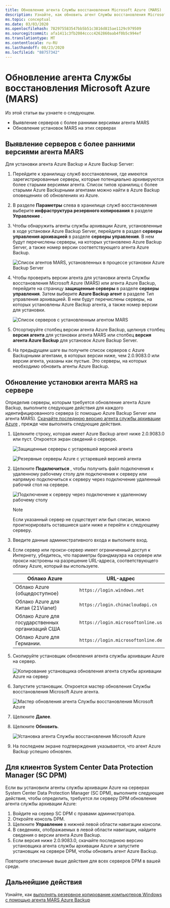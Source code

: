 ```yaml
---
title: Обновление агента Службы восстановления Microsoft Azure (MARS)
description: Узнайте, как обновить агент Службы восстановления Microsoft Azure (MARS).
ms.topic: conceptual
ms.date: 03/03/2020
ms.openlocfilehash: 782975583547bb5b51c3816d815ae1129c979509
ms.sourcegitcommit: afa1411c3fb2084cccc4262860aab4f0b5c994ef
ms.translationtype: MT
ms.contentlocale: ru-RU
ms.lasthandoff: 08/23/2020
ms.locfileid: "88757342"
---
```

# <a name="upgrade-the-microsoft-azure-recovery-services-mars-agent"></a>Обновление агента Службы восстановления Microsoft Azure (MARS)

Из этой статьи вы узнаете о следующем.

* Выявление серверов с более ранними версиями агента MARS
* Обновление установок MARS на этих серверах

## <a name="identify-servers-with-earlier-versions-of-the-mars-agent"></a>Выявление серверов с более ранними версиями агента MARS

Для установки агента Azure Backup и Azure Backup Server:

1. Перейдите к хранилищу служб восстановления, где имеются зарегистрированные серверы, которые потенциально архивируются более старыми версиями агента. Список типов хранилищ с более старыми Azure Backupными агентами можно найти в Azure Backup оповещениях об обновлениях из Azure.
1. В разделе **Параметры** слева в хранилище служб восстановления выберите **инфраструктура резервного копирования** в разделе **Управление** .
1. Чтобы обнаружить агенты службы архивации Azure, установленные в ходе установки Azure Backup Server, перейдите в раздел **серверы управления архивацией** в разделе **серверы управления**. В нем будут перечислены серверы, на которых установлено Azure Backup Server, а также номер версии соответствующего агента Azure Backup.

    ![Список агентов MARS, установленных в процессе установки Azure Backup Server](./media/upgrade-mars-agent/backup-management-servers.png)

1. Чтобы проверить версии агента для установки агента Службы восстановления Microsoft Azure (MARS) или агента Azure Backup, перейдите на страницу **защищенные серверы** в разделе **серверы управления**. Затем выберите **Azure Backup агент** в разделе Тип управления архивацией. В нем будут перечислены серверы, на которых установлены Azure Backup агента, а также номер версии для установки.

    ![Список серверов с установленным агентом MARS](./media/upgrade-mars-agent/protected-servers.png)

1. Отсортируйте столбец версии агента Azure Backup, щелкнув столбец **версия агента** для установки агента MARS или столбец **версия агента Azure Backup** для установок Azure Backup Server.

1. На предыдущем шаге вы получите список серверов с Azure Backupными агентами, в которых версии ниже, чем 2.0.9083.0 или версии агента, указаны как пустые. Это серверы, на которых необходимо обновить агенты Azure Backup.

## <a name="update-the-mars-agent-installation-on-the-server"></a>Обновление установки агента MARS на сервере

Определив серверы, которым требуется обновление агента Azure Backup, выполните следующие действия для каждого идентифицированного сервера (с помощью Azure Backup Server или агента MARS). [Скачайте последнюю версию агента службы архивации Azure](https://aka.ms/azurebackup_agent) , прежде чем выполнять следующие действия.

1. Щелкните строку, которая имеет Azure Backup агент ниже 2.0.9083.0 или пуст. Откроется экран сведений о сервере.

    ![Защищенные серверы с устаревшей версией агента](./media/upgrade-mars-agent/old-agent-version.png)

    ![Резервные серверы Azure с устаревшей версией агента](./media/upgrade-mars-agent/backup-management-servers-old-versions.png)

1. Щелкните **Подключиться** , чтобы получить файл подключения к удаленному рабочему столу для подключения к серверу или напрямую подключиться к серверу через подключение удаленный рабочий стол на сервере.

    ![Подключение к серверу через подключение к удаленному рабочему столу](./media/upgrade-mars-agent/connect-to-server.png)

    >[!NOTE]
    > Если указанный сервер не существует или был списан, можно проигнорировать оставшиеся шаги ниже и перейти к следующему серверу.

1. Введите данные административного входа и выполните вход.

1. Если сервер или прокси-сервер имеет ограниченный доступ к Интернету, убедитесь, что параметры брандмауэра на сервере или прокси настроены на разрешение URL-адреса, соответствующего облаку Azure, который вы используете.

    Облако Azure | URL-адрес
    -- | ---
    Облако Azure (общедоступное) |   `https://login.windows.net`
    Облако Azure для Китая (21Vianet)   | `https://login.chinacloudapi.cn`
    Облако Azure для государственных организаций США |   `https://login.microsoftonline.us`
    Облако Azure для Германии.  |  `https://login.microsoftonline.de`

1. Скопируйте установщик обновления агента службы архивации Azure на сервер.

    ![Копирование установщика обновления агента службы архивации Azure на сервер](./media/upgrade-mars-agent/copy-agent-installer.png)

1. Запустите установщик. Откроется мастер обновления Службы восстановления Microsoft Azure агента.

    ![Мастер обновления агента Службы восстановления Microsoft Azure](./media/upgrade-mars-agent/agent-upgrade-wizard.png)

1. Щелкните **Далее**.

1. Щелкните **Обновить**.

    ![Установка агента Службы восстановления Microsoft Azure](./media/upgrade-mars-agent/upgrade-installation.png)

1. На последнем экране подтверждения указывается, что агент Azure Backup успешно обновлен.

## <a name="for-system-center-data-protection-manager-sc-dpm-customers"></a>Для клиентов System Center Data Protection Manager (SC DPM)

Если вы установили агенты службы архивации Azure на серверах System Center Data Protection Manager (SC DPM), выполните следующие действия, чтобы определить, требуется ли серверу DPM обновление агента службы архивации Azure:

1. Войдите на сервер SC DPM с правами администратора.
2. Откройте консоль DPM.
3. Щелкните **Управление** в нижней левой области навигации консоли.
4. В сведениях, отображаемых в левой области навигации, найдите сведения о версии агента Azure Backup.
5. Если версия ниже 2.0.9083.0, скачайте последнюю версию установщика агента службы архивации Azure и запустите установщик на сервере DPM, чтобы обновить агент Azure Backup.

Повторите описанные выше действия для всех серверов DPM в вашей среде.

## <a name="next-steps"></a>Дальнейшие действия

Узнайте, как [выполнять резервное копирование компьютеров Windows с помощью агента MARS Azure Backup](backup-windows-with-mars-agent.md)
